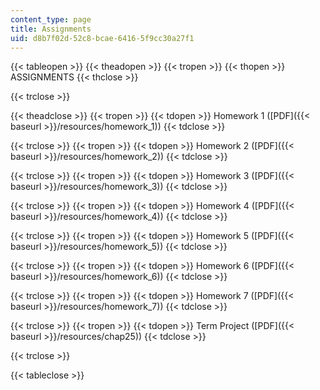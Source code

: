 ```yaml
---
content_type: page
title: Assignments
uid: d8b7f02d-52c8-bcae-6416-5f9cc30a27f1
---
```


{{< tableopen >}}
{{< theadopen >}}
{{< tropen >}}
{{< thopen >}}
ASSIGNMENTS
{{< thclose >}}

{{< trclose >}}

{{< theadclose >}}
{{< tropen >}}
{{< tdopen >}}
Homework 1 ([PDF]({{< baseurl >}}/resources/homework_1))
{{< tdclose >}}

{{< trclose >}}
{{< tropen >}}
{{< tdopen >}}
Homework 2 ([PDF]({{< baseurl >}}/resources/homework_2))
{{< tdclose >}}

{{< trclose >}}
{{< tropen >}}
{{< tdopen >}}
Homework 3 ([PDF]({{< baseurl >}}/resources/homework_3))
{{< tdclose >}}

{{< trclose >}}
{{< tropen >}}
{{< tdopen >}}
Homework 4 ([PDF]({{< baseurl >}}/resources/homework_4))
{{< tdclose >}}

{{< trclose >}}
{{< tropen >}}
{{< tdopen >}}
Homework 5 ([PDF]({{< baseurl >}}/resources/homework_5))
{{< tdclose >}}

{{< trclose >}}
{{< tropen >}}
{{< tdopen >}}
Homework 6 ([PDF]({{< baseurl >}}/resources/homework_6))
{{< tdclose >}}

{{< trclose >}}
{{< tropen >}}
{{< tdopen >}}
Homework 7 ([PDF]({{< baseurl >}}/resources/homework_7))
{{< tdclose >}}

{{< trclose >}}
{{< tropen >}}
{{< tdopen >}}
Term Project ([PDF]({{< baseurl >}}/resources/chap25))
{{< tdclose >}}

{{< trclose >}}

{{< tableclose >}}